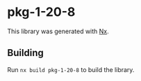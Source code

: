 # pkg-1-20-8

This library was generated with [Nx](https://nx.dev).

## Building

Run `nx build pkg-1-20-8` to build the library.
